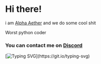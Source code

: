 <h1 align="left">Hi there!</h1>

i am [Alpha Aether](https://aether-web.netlify.app/) and we do some cool shit

Worst python coder

<h3 align="left">
  You can contact me on <a href='https://discord.gg/bJdcgRcQ9h'>Discord</a>
</h3>

[![Typing SVG](https://readme-typing-svg.herokuapp.com?size=30&lines=Go+home+and+code.)](https://git.io/typing-svg)
